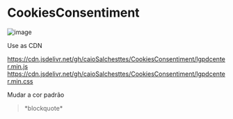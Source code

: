 # CookiesConsentiment

![image](https://user-images.githubusercontent.com/36902646/188645500-027d3f9a-5626-4300-8a4c-5e6a197b7c3a.png)


Use as CDN

https://cdn.jsdelivr.net/gh/caioSalchesttes/CookiesConsentiment/lgpdcenter.min.js
https://cdn.jsdelivr.net/gh/caioSalchesttes/CookiesConsentiment/lgpdcenter.min.css

Mudar a cor padrão 

><script src="https://cdn.jsdelivr.net/gh/caioSalchesttes/CookiesConsentiment/lgpdcenter.min.js" colorDefault="Coloque a cor aqui"></script>*blockquote*

